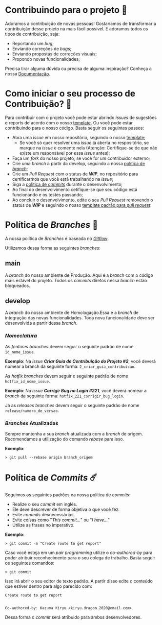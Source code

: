 # Contribuindo para o projeto 🎈 

Adoramos a contribuição de novas pessoas! Gostaríamos de transformar a contribuição desse projeto na mais fácil possível. E adoramos todos os tipos de contribuição, seja:

* Reportando um *bug*;
* Enviando correções de *bugs*;
* Enviando propostas de correções visuais;
* Propondo novas funcionalidades;

Precisa tirar alguma dúvida ou precisa de alguma inspiração? Conheça a nossa [Documentação](https://fga-eps-mds.github.io/EPS-2020-2-G2/).

# Como iniciar o seu processo de Contribuição? 🎉 

Para contribuir com o projeto você pode estar abrindo *issues* de sugestões e reports de acordo com o nosso [template](https://github.com/fga-eps-mds/EPS-2020-2-G2/blob/main/.github/ISSUE_TEMPLATE/issue-template.md). Ou você pode estar contribuindo para o nosso código. Basta seguir os seguintes passos:

* Abra uma *issue* em nosso repositório, seguindo o nosso [template](https://github.com/fga-eps-mds/EPS-2020-2-G2/blob/main/.github/ISSUE_TEMPLATE/issue-template.md);
    * Se você só quer resolver uma *issue* já aberta no respositório, se marque na *issue* e comente nela (Atenção: Certifique-se de que não existe um responsável por essa *issue* antes); 
* Faça um *fork* do nosso projeto, se você for um contribuidor externo;
* Crie uma *branch* a partir da develop, seguindo a nossa [política de *branch*](#politica-de-branch);
* Crie um *Pull Request* com o status de ***WIP***, no repositório para certificarmos que você está trabalhando na *issue*;
* Siga a [política de *commits*](#politica-de-commits) durante o desenvolvimento;
* Ao final do desenvolvimento cetifique-se que seu código está funcionando e os testes passando;
* Ao concluir o desenvolvimento, edite o seu *Pull Request* removendo o status de ***WIP*** e seguindo o nosso [template padrão para *pull request*]().

# Política de *Branches* 🧠 

A nossa política de *Branches* é baseada no [*Gitflow*](https://www.atlassian.com/br/git/tutorials/comparing-workflows/gitflow-workflow).

Utilizamos dessa forma as seguintes *branches*:

## **main**
A *branch* do nosso ambiente de Produção. Aqui é a *branch* com o código mais estável do projeto. Todos os *commits* diretos nessa *branch* estão bloqueados.

## **develop**
A *branch* do nosso ambiente de Homologação.Essa é a *branch* de integração das novas funcionalidades. Toda nova funcionalidade deve ser desenvolvida a partir dessa *branch*.

### ***Nomeclatura***
As *features* *branches* devem seguir o seguinte padrão de nome `id_nome_issue`.

**Exemplo**: Na *issue* ***Criar Guia de Contribuição do Projeto #2***, você deverá nomear a branch da seguinte forma: `2_criar_guia_contribuicao`.

As *hotfix* *branches* devem seguir o seguinte padrão de nome `hotfix_id_nome_issue`. 

**Exemplo**: Na *issue* ***Corrigir Bug no Login #221***, você deverá nomear a *branch* da seguinte forma: `hotfix_221_corrigir_bug_login`.

Já as *releases* *branches* devem seguir o seguinte padrão de nome
`release/numero_de_versao`.

### ***Branches* Atualizadas**
Sempre mantenha a sua *branch* atualizada com a *branch* de origem.
Recomendamos a utilização do comando *rebase* para isso.

**Exemplo**:  
```
> git pull --rebase origin branch_origem
```

# Política de *Commits* ☄️ 

Seguimos os seguintes padrões na nossa política de *commits*:
* Realize o seu *commit* em inglês. 
* Ele deve descrever de forma objetiva o que você fez. 
* Evite *commits* desnecessários.
* Evite coisas como "*This commit...*" ou "*I have...*"
* Utilize as frases no imperativo.

**Exemplo**:
```
> git commit -m "Create route to get report"
```

Caso você esteja em um *pair programming* utilize o *co-authored-by* para poder atribuir reconhecimento para o seu colega de trabalho.
Basta seguir os seguintes comandos:
```
> git commit
```
Isso irá abrir o seu editor de texto padrão. A partir disso edite o conteúdo que estiver dentro para algo parecido com:
```
Create route to get report


Co-authored-by: Kazuma Kiryu <kiryu.dragon.2020@email.com>
```

Dessa forma o *commit* será atribuido para ambos desenvolvedores.